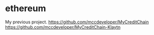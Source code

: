 # ethereum

My previous project.
https://github.com/mccdeveloper/MyCreditChain
https://github.com/mccdeveloper/MyCreditChain-Klaytn
